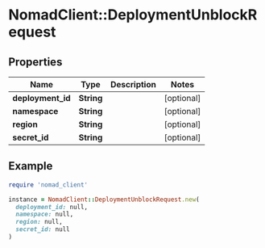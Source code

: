 # NomadClient::DeploymentUnblockRequest

## Properties

| Name | Type | Description | Notes |
| ---- | ---- | ----------- | ----- |
| **deployment_id** | **String** |  | [optional] |
| **namespace** | **String** |  | [optional] |
| **region** | **String** |  | [optional] |
| **secret_id** | **String** |  | [optional] |

## Example

```ruby
require 'nomad_client'

instance = NomadClient::DeploymentUnblockRequest.new(
  deployment_id: null,
  namespace: null,
  region: null,
  secret_id: null
)
```

